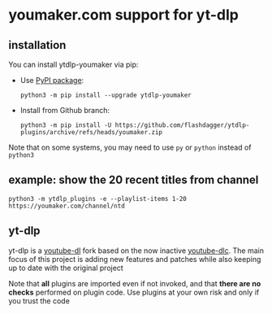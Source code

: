 # youmaker.com support for yt-dlp

## installation

You can install ytdlp-youmaker via pip:

* Use [PyPI package](https://pypi.org/project/yt-dlp):

  `python3 -m pip install --upgrade ytdlp-youmaker`
* Install from Github branch:

  `python3 -m pip install -U https://github.com/flashdagger/ytdlp-plugins/archive/refs/heads/youmaker.zip`

Note that on some systems, you may need to use `py` or `python` instead of `python3`

## example: show the 20 recent titles from channel
`python3 -m ytdlp_plugins -e --playlist-items 1-20 https://youmaker.com/channel/ntd`


## yt-dlp

yt-dlp is a [youtube-dl](https://github.com/ytdl-org/youtube-dl) fork based on the now
inactive [youtube-dlc](https://github.com/blackjack4494/yt-dlc). The main focus of this project is adding new features
and patches while also keeping up to date with the original project

Note that **all** plugins are imported even if not invoked, and that **there are no checks** performed on plugin code.
Use plugins at your own risk and only if you trust the code

